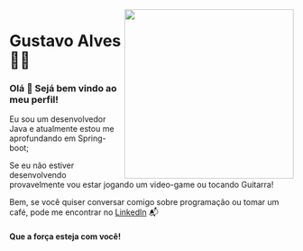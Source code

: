 <img align="right" src="https://1.bp.blogspot.com/-2ttOlxMLC_I/YAsTWdT8HBI/AAAAAAAAMFc/WUo5KVBHNi052LIOIyvkjABSp3nS5qLWACLcBGAsYHQ/s320/Coding_PNG.png" width="300"/>

# Gustavo Alves :man_technologist:

### Olá 👋 Sejá bem vindo ao meu perfil!

Eu sou um desenvolvedor Java e atualmente estou me aprofundando em Spring-boot;

Se eu não estiver desenvolvendo provavelmente vou estar jogando um video-game ou tocando Guitarra!

Bem, se você quiser conversar comigo sobre programação ou tomar um café, pode me encontrar no [LinkedIn](https://www.linkedin.com/in/gustavo-alves-a3619610b/) 📬

#### Que a força esteja com você!
